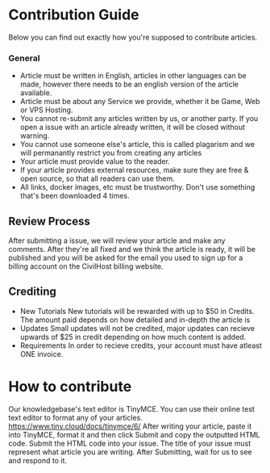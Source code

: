 # Contribution Guide

Below you can find out exactly how you're supposed to contribute articles.

### General

- Article must be written in English, articles in other languages can be made, however there needs to be an english version of the article available.
- Article must be about any Service we provide, whether it be Game, Web or VPS Hosting. 
- You cannot re-submit any articles written by us, or another party. If you open a issue with an article already written, it will be closed without warning.
- You cannot use someone else's article, this is called plagarism and we will permanantly restrict you from creating any articles
- Your article must provide value to the reader.
- If your article provides external resources, make sure they are free & open source, so that all readers can use them.
- All links, docker images, etc must be trustworthy. Don't use something that's been downloaded 4 times.


## Review Process

After submitting a issue, we will review your article and make any comments. After they're all fixed and we think the article is ready, it will be published and you will be asked for the email you used to sign up for a billing account on the CivilHost billing website.

## Crediting

- New Tutorials
  New tutorials will be rewarded with up to $50 in Credits. The amount paid depends on how detailed and in-depth the article is
- Updates
  Small updates will not be credited, major updates can recieve upwards of $25 in credit depending on how much content is added.
- Requirements
  In order to recieve credits, your account must have atleast ONE invoice.

# How to contribute

Our knowledgebase's text editor is TinyMCE. You can use their online test text editor to format any of your articles. https://www.tiny.cloud/docs/tinymce/6/
After writing your article, paste it into TinyMCE, format it and then click Submit and copy the outputted HTML code. 
Submit the HTML code into your issue. The title of your issue must represent what article you are writing. 
After Submitting, wait for us to see and respond to it. 
